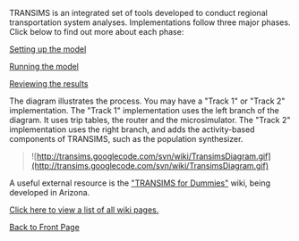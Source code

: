 TRANSIMS is an integrated set of tools developed to conduct regional transportation system analyses. Implementations follow three major phases. Click below to find out more about each phase:

[Setting up the model](http://code.google.com/p/transims/wiki/GettingStartedSetUp)

[Running the model](http://code.google.com/p/transims/wiki/GettingStartedRun)

[Reviewing the results](http://code.google.com/p/transims/wiki/GettingStartedReview)


The diagram illustrates the process. You may have a "Track 1" or "Track 2" implementation.  The "Track 1" implementation uses the left branch of the diagram.  It uses trip tables, the router and the microsimulator.  The "Track 2" implementation uses the right branch, and adds the activity-based components of TRANSIMS, such as the population synthesizer.

> ![http://transims.googlecode.com/svn/wiki/TransimsDiagram.gif](http://transims.googlecode.com/svn/wiki/TransimsDiagram.gif)

A useful external resource is the ["TRANSIMS for Dummies"](http://simtravel.wikispaces.asu.edu/TRANSIMS+For+Dummies) wiki, being developed in Arizona.


[Click here to view a list of all wiki pages.](http://code.google.com/p/transims/w/list)

[Back to Front Page](http://code.google.com/p/transims/)